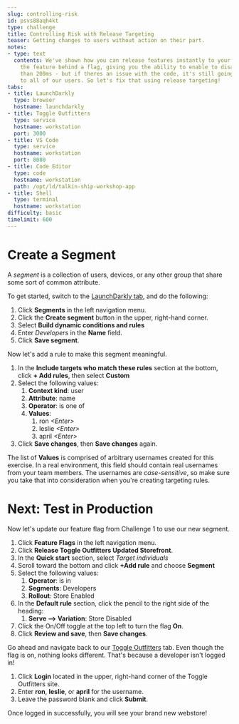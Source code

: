 ```yaml
---
slug: controlling-risk
id: psvs88aqh4kt
type: challenge
title: Controlling Risk with Release Targeting
teaser: Getting changes to users without action on their part.
notes:
- type: text
  contents: We've shown how you can release features instantly to your users by placing
    the feature behind a flag, giving you the ability to enable to disable in less
    than 200ms - but if theres an issue with the code, it's still going to be visible
    to all of our users. So let's fix that using release targeting!
tabs:
- title: LaunchDarkly
  type: browser
  hostname: launchdarkly
- title: Toggle Outfitters
  type: service
  hostname: workstation
  port: 3000
- title: VS Code
  type: service
  hostname: workstation
  port: 8080
- title: Code Editor
  type: code
  hostname: workstation
  path: /opt/ld/talkin-ship-workshop-app
- title: Shell
  type: terminal
  hostname: workstation
difficulty: basic
timelimit: 600
---
```


Create a Segment
===

A *segment* is a collection of users, devices, or any other group that share some sort of common attribute.

To get started, switch to the [LaunchDarkly tab](#tab-0), and do the following:

1. Click **Segments** in the left navigation menu.
1. Click the **Create segment** button in the upper, right-hand corner.
1. Select **Build dynamic conditions and rules**
1. Enter *Developers* in the **Name** field.
1. Click **Save segment**.

Now let's add a rule to make this segment meaningful.

1. In the **Include targets who match these rules** section at the bottom, click **+ Add rules**, then select **Custom**
1. Select the following values:
   1. **Context kind**: user
   1. **Attribute**: name
   1. **Operator**: is one of
   1. **Values**:
      1. ron *\<Enter\>*
      1. leslie *\<Enter\>*
      1. april *\<Enter\>*
1. Click **Save changes**, then **Save changes** again.

The list of **Values** is comprised of arbitrary usernames created for this exercise. In a real environment, this field should contain real usernames from your team members. The usernames are *case-sensitive*, so make sure you take that into consideration when you're creating targeting rules.

Next: Test in Production
===

Now let's update our feature flag from Challenge 1 to use our new segment.

1. Click **Feature Flags** in the left navigation menu.
1. Click **Release Toggle Outfitters Updated Storefront**.
1. In the **Quick start** section, select *Target individuals*
1. Scroll toward the bottom and click **+Add rule** and choose **Segment**
1. Select the following values:
   1. **Operator**: is in
   1. **Segments**: Developers
   1. **Rollout**: Store Enabled
1. In the **Default rule** section, click the pencil to the right side of the heading:
   1. **Serve --> Variation**: Store Disabled
1. Click the On/Off toggle at the top left to turn the flag **On**.
1. Click **Review and save**, then **Save changes**.

Go ahead and navigate back to our [Toggle Outfitters](#tab-1) tab. Even though the flag is on, nothing looks different. That's because a developer isn't logged in!

1. Click **Login** located in the upper, right-hand corner of the Toggle Outfitters site.
1. Enter **ron**, **leslie**, or **april** for the username.
1. Leave the password blank and click **Submit**.

Once logged in successfully, you will see your brand new webstore!
